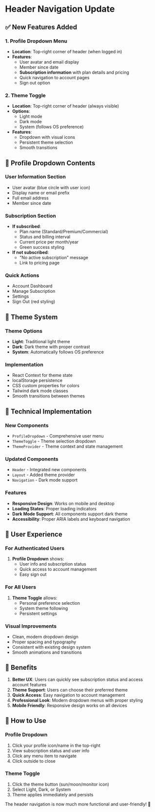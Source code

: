# Header Navigation Update

## ✅ **New Features Added**

### 1. **Profile Dropdown Menu**

- **Location**: Top-right corner of header (when logged in)
- **Features**:
  - User avatar and email display
  - Member since date
  - **Subscription information** with plan details and pricing
  - Quick navigation to account pages
  - Sign out option

### 2. **Theme Toggle**

- **Location**: Top-right corner of header (always visible)
- **Options**:
  - Light mode
  - Dark mode
  - System (follows OS preference)
- **Features**:
  - Dropdown with visual icons
  - Persistent theme selection
  - Smooth transitions

## 🎨 **Profile Dropdown Contents**

### **User Information Section**

- User avatar (blue circle with user icon)
- Display name or email prefix
- Full email address
- Member since date

### **Subscription Section**

- **If subscribed**:
  - Plan name (Standard/Premium/Commercial)
  - Status and billing interval
  - Current price per month/year
  - Green success styling
- **If not subscribed**:
  - "No active subscription" message
  - Link to pricing page

### **Quick Actions**

- Account Dashboard
- Manage Subscription
- Settings
- Sign Out (red styling)

## 🌙 **Theme System**

### **Theme Options**

- **Light**: Traditional light theme
- **Dark**: Dark theme with proper contrast
- **System**: Automatically follows OS preference

### **Implementation**

- React Context for theme state
- localStorage persistence
- CSS custom properties for colors
- Tailwind dark mode classes
- Smooth transitions between themes

## 🔧 **Technical Implementation**

### **New Components**

- `ProfileDropdown` - Comprehensive user menu
- `ThemeToggle` - Theme selection dropdown
- `ThemeProvider` - Theme context and state management

### **Updated Components**

- `Header` - Integrated new components
- `Layout` - Added theme provider
- `Navigation` - Dark mode support

### **Features**

- **Responsive Design**: Works on mobile and desktop
- **Loading States**: Proper loading indicators
- **Dark Mode Support**: All components support dark theme
- **Accessibility**: Proper ARIA labels and keyboard navigation

## 🎯 **User Experience**

### **For Authenticated Users**

1. **Profile Dropdown** shows:
   - User info and subscription status
   - Quick access to account management
   - Easy sign out

### **For All Users**

1. **Theme Toggle** allows:
   - Personal preference selection
   - System theme following
   - Persistent settings

### **Visual Improvements**

- Clean, modern dropdown design
- Proper spacing and typography
- Consistent with existing design system
- Smooth animations and transitions

## 🚀 **Benefits**

1. **Better UX**: Users can quickly see subscription status and access account features
2. **Theme Support**: Users can choose their preferred theme
3. **Quick Access**: Easy navigation to account management
4. **Professional Look**: Modern dropdown menus with proper styling
5. **Mobile Friendly**: Responsive design works on all devices

## 📱 **How to Use**

### **Profile Dropdown**

1. Click your profile icon/name in the top-right
2. View subscription status and user info
3. Click any menu item to navigate
4. Click outside to close

### **Theme Toggle**

1. Click the theme button (sun/moon/monitor icon)
2. Select Light, Dark, or System
3. Theme applies immediately and persists

The header navigation is now much more functional and user-friendly! 🎉
